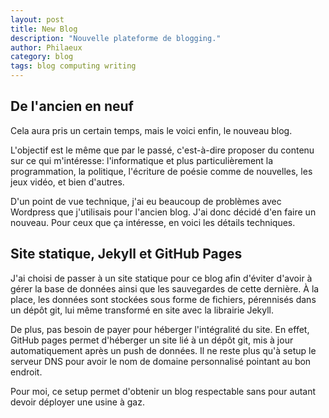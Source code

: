 ```yaml
---
layout: post
title: New Blog
description: "Nouvelle plateforme de blogging."
author: Philaeux
category: blog
tags: blog computing writing 
---
```


## De l'ancien en neuf

Cela aura pris un certain temps, mais le voici enfin, le nouveau blog.
 
L'objectif est le même que par le passé, c'est-à-dire proposer du contenu sur ce qui m'intéresse: l'informatique et plus particulièrement la programmation, la politique, l'écriture de poésie comme de nouvelles, les jeux vidéo, et bien d'autres.

D'un point de vue technique, j'ai eu beaucoup de problèmes avec Wordpress que j'utilisais pour l'ancien blog. J'ai donc décidé d'en faire un nouveau. Pour ceux que ça intéresse, en voici les détails techniques.

## Site statique, Jekyll et GitHub Pages

J'ai choisi de passer à un site statique pour ce blog afin d'éviter d'avoir à gérer la base de données ainsi que les sauvegardes de cette dernière. À la place, les données sont stockées sous forme de fichiers, pérennisés dans un dépôt git, lui même transformé en site avec la librairie Jekyll.

De plus, pas besoin de payer pour héberger l'intégralité du site. En effet, GitHub pages permet d'héberger un site lié à un dépôt git, mis à jour automatiquement après un push de données. Il ne reste plus qu'à setup le serveur DNS pour avoir le nom de domaine personnalisé pointant au bon endroit.

Pour moi, ce setup permet d'obtenir un blog respectable sans pour autant devoir déployer une usine à gaz.
